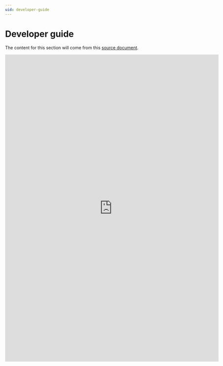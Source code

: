 ```yaml
---
uid: developer-guide
---
```


# Developer guide

The content for this section will come from this [source document][1].

[1]: https://microsoft-my.sharepoint-df.com/:w:/p/skjokiel/ESdV5vmoJVdEhD3uMxw51UABy5fM4M-9oIdxxsBuVbDzAg?e=hyNrbI

<iframe src="https://microsoft-my.sharepoint-df.com/personal/skjokiel_microsoft_com/_layouts/15/Doc.aspx?sourcedoc={f9e65527-25a8-4457-843d-ee331c39d540}&amp;action=embedview&amp;wdStartOn=1" width="695px" height="1000px" frameborder="0">This is an embedded <a target="_blank" href="https://office.com">Microsoft Office</a> document, powered by <a target="_blank" href="https://office.com/webapps">Office</a>.</iframe>
